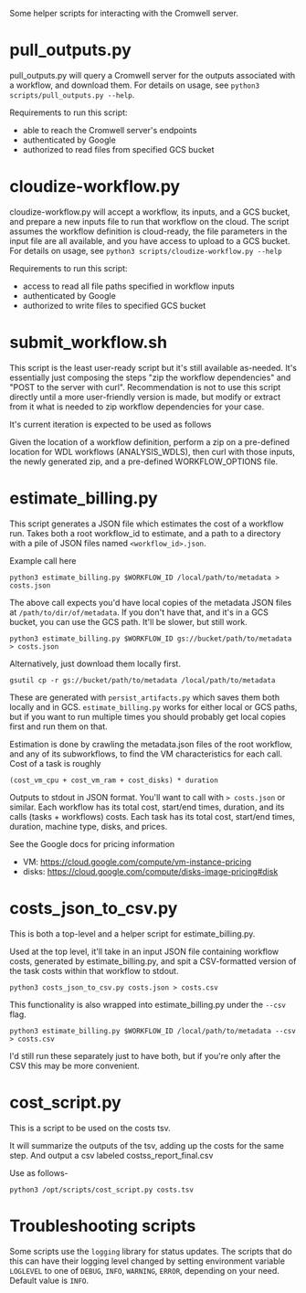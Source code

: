 Some helper scripts for interacting with the Cromwell server.


# pull\_outputs.py

pull_outputs.py will query a Cromwell server for the outputs
associated with a workflow, and download them. For details on usage,
see `python3 scripts/pull_outputs.py --help`.

Requirements to run this script:
 - able to reach the Cromwell server's endpoints
 - authenticated by Google
 - authorized to read files from specified GCS bucket


# cloudize-workflow.py

cloudize-workflow.py will accept a workflow, its inputs, and a GCS
bucket, and prepare a new inputs file to run that workflow on the
cloud. The script assumes the workflow definition is cloud-ready, the
file parameters in the input file are all available, and you have
access to upload to a GCS bucket. For details on usage, see `python3
scripts/cloudize-workflow.py --help`

Requirements to run this script:
 - access to read all file paths specified in workflow inputs
 - authenticated by Google
 - authorized to write files to specified GCS bucket


# submit\_workflow.sh

This script is the least user-ready script but it's still available
as-needed. It's essentially just composing the steps "zip the workflow
dependencies" and "POST to the server with curl".  Recommendation is
not to use this script directly until a more user-friendly version is
made, but modify or extract from it what is needed to zip workflow
dependencies for your case.

It's current iteration is expected to be used as follows

Given the location of a workflow definition, perform a zip on a
pre-defined location for WDL workflows (ANALYSIS\_WDLS), then curl with
those inputs, the newly generated zip, and a pre-defined
WORKFLOW\_OPTIONS file.


# estimate\_billing.py

This script generates a JSON file which estimates the cost of a
workflow run. Takes both a root workflow_id to estimate, and a path to
a directory with a pile of JSON files named
`<workflow_id>.json`.

Example call here

    python3 estimate_billing.py $WORKFLOW_ID /local/path/to/metadata > costs.json

The above call expects you'd have local copies of the metadata JSON
files at `/path/to/dir/of/metadata`. If you don't have that, and it's
in a GCS bucket, you can use the GCS path. It'll be slower, but still
work.

    python3 estimate_billing.py $WORKFLOW_ID gs://bucket/path/to/metadata > costs.json

Alternatively, just download them locally first.

    gsutil cp -r gs://bucket/path/to/metadata /local/path/to/metadata


These are generated with `persist_artifacts.py`
which saves them both locally and in GCS. `estimate_billing.py` works
for either local or GCS paths, but if you want to run multiple times
you should probably get local copies first and run them on that.

Estimation is done by crawling the metadata.json files of the root
workflow, and any of its subworkflows, to find the VM characteristics
for each call. Cost of a task is roughly

    (cost_vm_cpu + cost_vm_ram + cost_disks) * duration

Outputs to stdout in JSON format. You'll want to call with `>
costs.json` or similar. Each workflow has its total cost, start/end
times, duration, and its calls (tasks + workflows) costs. Each task
has its total cost, start/end times, duration, machine type, disks,
and prices.

See the Google docs for pricing information
- VM: https://cloud.google.com/compute/vm-instance-pricing
- disks: https://cloud.google.com/compute/disks-image-pricing#disk


# costs\_json\_to\_csv.py

This is both a top-level and a helper script for
estimate\_billing.py.

Used at the top level, it'll take in an input
JSON file containing workflow costs, generated by
estimate\_billing.py, and spit a CSV-formatted version of the task
costs within that workflow to stdout.

    python3 costs_json_to_csv.py costs.json > costs.csv

This functionality is also wrapped into estimate\_billing.py under the
`--csv` flag.

    python3 estimate_billing.py $WORKFLOW_ID /local/path/to/metadata --csv > costs.csv

I'd still run these separately just to have both, but if you're only
after the CSV this may be more convenient.

# cost\_script.py

This is a script to be used on the costs tsv.

It will summarize the outputs of the tsv, adding up the costs for the same step.
And output a csv labeled costss_report_final.csv

Use as follows-

    python3 /opt/scripts/cost_script.py costs.tsv

# Troubleshooting scripts

Some scripts use the `logging` library for status updates. The scripts
that do this can have their logging level changed by setting
environment variable `LOGLEVEL` to one of `DEBUG`, `INFO`, `WARNING`,
`ERROR`, depending on your need. Default value is `INFO`.
